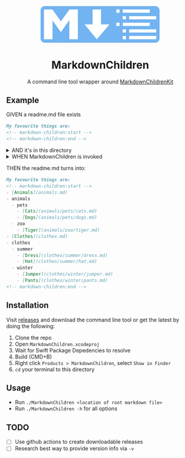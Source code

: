<div align="center">
    <img src="https://raw.githubusercontent.com/patrickbdev/MarkdownChildrenKit/develop/Assets/logo/logo.svg" width="320pt" alt="Markdown Logo with list">
    <h1 style="border-bottom: none">
      MarkdownChildren
    </h1>
  	<p>
    	A command line tool wrapper around <a href="https://github.com/patrickbdev/MarkdownChildrenKit">MarkdownChildrenKit</a>
  	</p>
</div>



## Example
GIVEN a readme.md file exists

```markdown
My favourite things are:
<!-- markdown-children:start -->
<!-- markdown-children:end -->
```

<details>
    <summary>AND it's in this directory</summary>

<img src="https://raw.githubusercontent.com/patrickbdev/MarkdownChildrenKit/develop/Assets/readme/given.png" height="300pt" alt="Directory of files and folders">
</details>

<details>
    <summary>WHEN MarkdownChildren is invoked</summary>

```bash
MarkdownChildren ~/readme.md -n useH1
```
</details>

THEN the readme.md turns into:

```markdown
My favourite things are:
<!-- markdown-children:start -->
- [Animals](animals.md)
- animals
  - pets
    - [Cats](animals/pets/cats.md)
    - [Dogs](animals/pets/dogs.md)
  - zoo
    - [Tiger](animals/zoo/tiger.md)
- [Clothes](clothes.md)
- clothes
  - summer
    - [Dress](clothes/summer/dress.md)
    - [Hat](clothes/summer/hat.md)
  - winter
    - [Jumper](clothes/winter/jumper.md)
    - [Pants](clothes/winter/pants.md)
<!-- markdown-children:end -->
```

## Installation

Visit [releases](https://github.com/patrickbdev/MarkdownChildren/releases) and download the command line tool or get the latest by doing the following:

1. Clone the repo
1. Open `MarkdownChildren.xcodeproj`
1. Wait for Swift Package Depedencies to resolve
1. Build (CMD+B)
1. Right click `Products > MarkdownChildren`, select `Show in Finder`
1. `cd` your terminal to this directory

## Usage

- Run `./MarkdownChildren <location of root markdown file>`  
- Run `./MarkdownChildren -h` for all options 

## TODO

- [ ] Use github actions to create downloadable releases  
- [ ] Research best way to provide version info via `-v`
